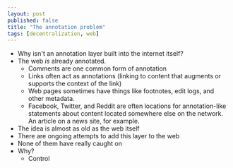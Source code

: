 ```yaml
---
layout: post
published: false
title: "The annotation problem"
tags: [decentralization, web]
---
```


- Why isn't an annotation layer built into the internet itself?
- The web _is_ already annotated.
  - Comments are one common form of annotation
  - Links often act as annotations (linking to content that augments or supports
    the context of the link)
  - Web pages sometimes have things like footnotes, edit logs, and other metadata.
  - Facebook, Twitter, and Reddit are often locations for annotation-like 
    statements about content located somewhere else on the network. An article
    on a news site, for example.
- The idea is almost as old as the web itself
- There are ongoing attempts to add this layer to the web
- None of them have really caught on
- Why?
  - Control
